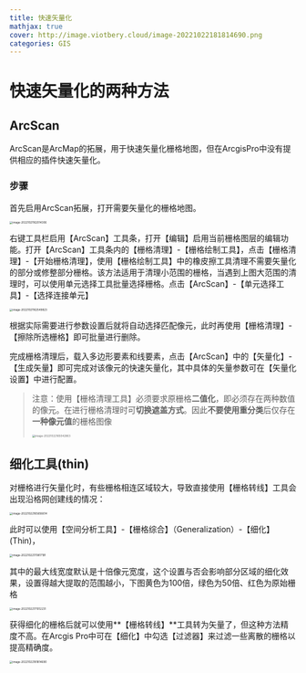 ```yaml
---
title: 快速矢量化
mathjax: true
cover: http://image.viotbery.cloud/image-20221022181814690.png
categories: GIS
---
```

# 快速矢量化的两种方法

## ArcScan

ArcScan是ArcMap的拓展，用于快速矢量化栅格地图，但在ArcgisPro中没有提供相应的插件快速矢量化。

### 步骤

首先启用ArcScan拓展，打开需要矢量化的栅格地图。

<img src="http://image.viotbery.cloud/image-20221021162014306.png" alt="image-20221021162014306" style="zoom:33%;" />

右键工具栏启用【ArcScan】工具条，打开【编辑】启用当前栅格图层的编辑功能。打开【ArcScan】工具条内的【栅格清理】-【栅格绘制工具】，点击【栅格清理】-【开始栅格清理】，使用【栅格绘制工具】中的橡皮擦工具清理不需要矢量化的部分或修整部分栅格。该方法适用于清理小范围的栅格，当遇到上图大范围的清理时，可以使用单元选择工具批量选择栅格。点击【ArcScan】-【单元选择工具】-【选择连接单元】

<img src="http://image.viotbery.cloud/image-20221021162549823.png" alt="image-20221021162549823" style="zoom:33%;" />

根据实际需要进行参数设置后就将自动选择匹配像元，此时再使用【栅格清理】-【擦除所选栅格】即可批量进行删除。

完成栅格清理后，载入多边形要素和线要素，点击【ArcScan】中的【矢量化】-【生成矢量】即可完成对该像元的快速矢量化，其中具体的矢量参数可在【矢量化设置】中进行配置。

> 注意：使用【栅格清理工具】必须要求原栅格**二值化**，即必须存在两种数值的像元。在进行栅格清理时可**切换遮盖方式**。因此**不要使用重分类**后仅存在**一种像元值**的栅格图像
>
> <img src="http://image.viotbery.cloud/image-20221022165042863.png" alt="image-20221022165042863" style="zoom:33%;" />

## 细化工具(thin)

对栅格进行矢量化时，有些栅格相连区域较大，导致直接使用【栅格转线】工具会出现沿格网创建线的情况：

<img src="http://image.viotbery.cloud/image-20221022165656614.png" alt="image-20221022165656614" style="zoom:33%;" />

此时可以使用【空间分析工具】-【栅格综合】（Generalization）-【细化】(Thin)，

<img src="http://image.viotbery.cloud/image-20221022170817191.png" alt="image-20221022170817191" style="zoom:33%;" />

其中的最大线宽度默认是十倍像元宽度，这个设置与否会影响部分区域的细化效果，设置得越大提取的范围越小，下图黄色为100倍，绿色为50倍、红色为原始栅格

<img src="http://image.viotbery.cloud/image-20221022171012231.png" alt="image-20221022171012231" style="zoom:33%;" />

获得细化的栅格后就可以使用**【栅格转线】**工具转为矢量了，但这种方法精度不高。在Arcgis Pro中可在【细化】中勾选【过滤器】来过滤一些离散的栅格以提高精确度。

<img src="http://image.viotbery.cloud/image-20221022181814690.png" alt="image-20221022181814690" style="zoom:33%;" />